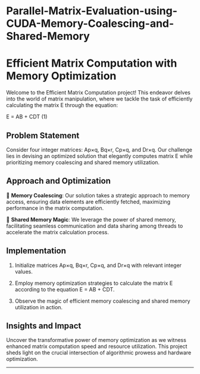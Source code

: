 # Parallel-Matrix-Evaluation-using-CUDA-Memory-Coalescing-and-Shared-Memory
# Efficient Matrix Computation with Memory Optimization

Welcome to the Efficient Matrix Computation project! This endeavor delves into the world of matrix manipulation, where we tackle the task of efficiently calculating the matrix E through the equation:

E = AB + CDT (1)

## Problem Statement

Consider four integer matrices: Ap×q, Bq×r, Cp×q, and Dr×q. Our challenge lies in devising an optimized solution that elegantly computes matrix E while prioritizing memory coalescing and shared memory utilization.

## Approach and Optimization

🎯 **Memory Coalescing**: Our solution takes a strategic approach to memory access, ensuring data elements are efficiently fetched, maximizing performance in the matrix computation.

🔗 **Shared Memory Magic**: We leverage the power of shared memory, facilitating seamless communication and data sharing among threads to accelerate the matrix calculation process.

## Implementation

1. Initialize matrices Ap×q, Bq×r, Cp×q, and Dr×q with relevant integer values.

2. Employ memory optimization strategies to calculate the matrix E according to the equation E = AB + CDT.

3. Observe the magic of efficient memory coalescing and shared memory utilization in action.

## Insights and Impact

Uncover the transformative power of memory optimization as we witness enhanced matrix computation speed and resource utilization. This project sheds light on the crucial intersection of algorithmic prowess and hardware optimization.

---






